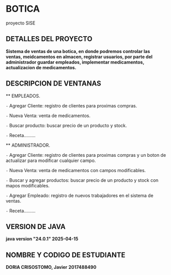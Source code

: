 # BOTICA
proyecto SISE

## DETALLES DEL PROYECTO
**Sistema de ventas de una botica, en donde podremos controlar las ventas, meidcamentos en almacen, registrar usuarios, 
por parte del administrador  guardar empleados, implementar medicamentos, actualizacion de medicamentos.**
## DESCRIPCION DE VENTANAS
** EMPLEADOS.

`-` Agregar Cliente: registro de clientes para proximas compras. 

`-` Nueva Venta: venta de medicamentos.

`-` Buscar producto: buscar precio de un producto y stock.

`-` Receta.........


** ADMINISTRADOR.

`-` Agregar Cliente: registro de clientes para proximas compras  y un boton de actualizar para modificar cualquier campo.

`-` Nueva Venta: venta de medicamentos con campos modificables.

`-` Buscar y agregar productos: buscar precio de un producto y stock con mapos modificables.

`-` Agregar Empleado: registro de nuevos trabajadores en el sistema de ventas.

`-` Receta.........

## VERSION DE JAVA
**java version "24.0.1" 2025-04-15**
## NOMBRE Y CODIGO DE ESTUDIANTE
**DORIA CRISOSTOMO, Javier**
**2017488490**

